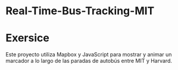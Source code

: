 # Real-Time-Bus-Tracking-MIT
# Exersice
Este proyecto utiliza Mapbox y JavaScript para mostrar y animar un marcador a lo largo de las paradas de autobús entre MIT y Harvard.
